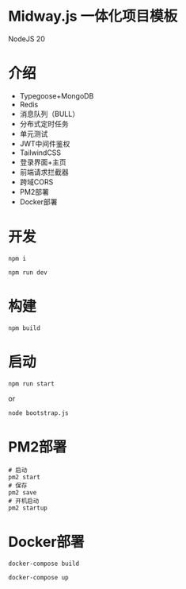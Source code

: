 # Midway.js 一体化项目模板

NodeJS 20

# 介绍
* Typegoose+MongoDB
* Redis
* 消息队列（BULL）
* 分布式定时任务
* 单元测试
* JWT中间件鉴权
* TailwindCSS
* 登录界面+主页
* 前端请求拦截器
* 跨域CORS
* PM2部署
* Docker部署

# 开发

```shell
npm i
```
```shell
npm run dev
```

# 构建

```shell
npm build
```

# 启动
```shell
npm run start
```
or
```
node bootstrap.js
```

# PM2部署
```shell
# 启动
pm2 start
# 保存
pm2 save
# 开机启动
pm2 startup
```

# Docker部署

```shell
docker-compose build

docker-compose up
```